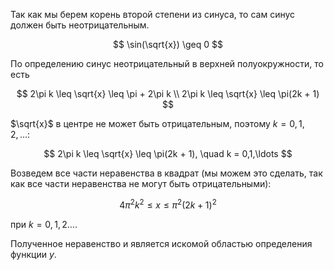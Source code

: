 Так как мы берем корень второй степени из синуса, то сам синус должен быть неотрицательным.

$$ \sin(\sqrt{x}) \geq 0 $$

По определению синус неотрицательный в верхней полуокружности, то есть

$$ 2\pi k \leq \sqrt{x} \leq \pi + 2\pi k \\ 2\pi k \leq \sqrt{x} \leq \pi(2k + 1) $$

$\sqrt{x}$ в центре не может быть отрицательным, поэтому $k = 0, 1, 2,\ldots$:

$$ 2\pi k \leq \sqrt{x} \leq \pi(2k + 1), \quad k = 0,1,\ldots  $$

Возведем все части неравенства в квадрат (мы можем это сделать, так как все части неравенства не могут быть отрицательными):

$$ 4\pi^2k^2 \leq x \leq \pi^2(2k+1)^2 $$

при $k=0,1,2\ldots$.

Полученное неравенство и является искомой областью определения функции $y$.